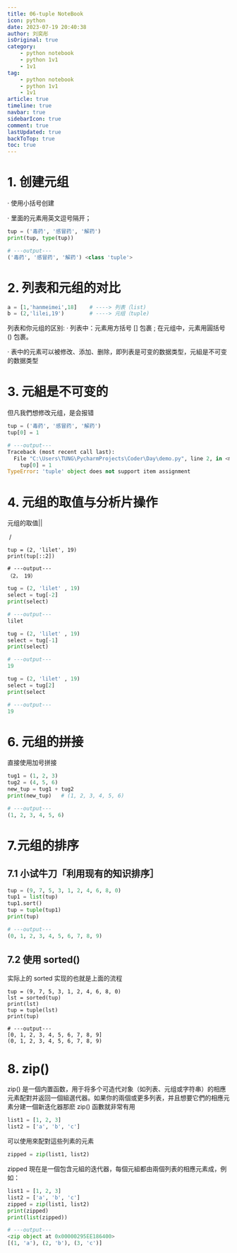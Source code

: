 ```yaml
---
title: 06-tuple NoteBook
icon: python
date: 2023-07-19 20:40:38
author: 刘奕彤
isOriginal: true
category: 
    - python notebook
    - python 1v1
    - 1v1
tag:
    - python notebook
    - python 1v1
    - 1v1
article: true
timeline: true
navbar: true
sidebarIcon: true
comment: true
lastUpdated: true
backToTop: true
toc: true
---
```


# 1. 创建元组

· 使用小括号创建

· 里面的元素用英文逗号隔开；

```python
tup = ('毒药', '感冒药', '解药')
print(tup, type(tup))

# ---output---
('毒药', '感冒药', '解药') <class 'tuple'>
```

# 2. 列表和元组的对比

```python
a = [1,'hanmeimei',18]    # ----> 列表（list)
b = (2,'lilei,19')        # ----> 元组（tuple)
```



列表和你元组的区别:
· 列表中：元素用方括号 [] 包裹 ; 在元组中，元素用圓括号 () 包裹。

· 表中的元素可以被修改、添加、删除，即列表是可变的数据类型，元組是不可变的数据类型

# 3. 元組是不可变的

但凡我們想修改元组，是会报错

```python
tup = ('毒药', '感冒药', '解药')
tup[0] = 1

# ---output---
Traceback (most recent call last):
  File "C:\Users\TUNG\PycharmProjects\Coder\Day\demo.py", line 2, in <module>
    tup[0] = 1
TypeError: 'tuple' object does not support item assignment
```

# 4. 元组的取值与分析片操作

元组的取值||

​                    \/

```
tup = (2, 'lilet', 19)
print(tup[::2])

# ---output---
（2， 19）
```

```python
tug = (2, 'lilet' , 19)
select = tug[-2]
print(select)

# ---output---
lilet
```

```python
tug = (2, 'lilet' , 19)
select = tug[-1]
print(select)

# ---output---
19
```

```python
tug = (2, 'lilet' , 19)
select = tug[2]
print(select

# ---output---
19
```

# 6. 元组的拼接

直接使用加号拼接

```python
tug1 = (1, 2, 3)
tug2 = (4, 5, 6)
new_tup = tug1 + tug2
print(new_tup)   # (1, 2, 3, 4, 5, 6)

# ---output---
(1, 2, 3, 4, 5, 6)
```

# 7.元组的排序

## 7.1 小试牛刀「利用现有的知识排序］

```python
tup = (9, 7, 5, 3, 1, 2, 4, 6, 8, 0)
tup1 = list(tup)
tup1.sort()
tup = tuple(tup1)
print(tup)

# ---output---
(0, 1, 2, 3, 4, 5, 6, 7, 8, 9)
```

## 7.2 使用 sorted()

实际上的 sorted 实现的也就是上面的流程

```
tup = (9, 7, 5, 3, 1, 2, 4, 6, 8, 0)
lst = sorted(tup)
print(lst)
tup = tuple(lst)
print(tup)

# ---output---
[0, 1, 2, 3, 4, 5, 6, 7, 8, 9]
(0, 1, 2, 3, 4, 5, 6, 7, 8, 9)
```

# 8. zip()

zip() 是一個内置函数，用于将多个可造代对象（如列表、元组或字符串）的相應元素配對并返回一個組選代器。如果你的兩個或更多列表，并且想要它們的相應元素分建一個新迭化器那麽 zip() 函數就非常有用

```python
list1 = [1, 2, 3]
list2 = ['a', 'b', 'c']
```

可以使用來配對這些列素的元素

```python
zipped = zip(list1, list2)
```

zipped 現在是一個包含元組的迭代器，每個元組都由兩個列表的相應元素成，例如：

```python
list1 = [1, 2, 3]
list2 = ['a', 'b', 'c']
zipped = zip(list1, list2)
print(zipped)
print(list(zipped))

# ---output---
<zip object at 0x00000295EE186400>
[(1, 'a'), (2, 'b'), (3, 'c')]
```



